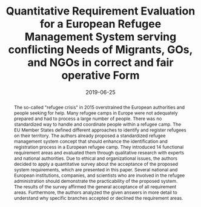 ---
abstract: The so-called "refugee crisis" in 2015 overstrained the European authorities
  and people seeking for help. Many refugee camps in Europe were not adequately prepared
  and had to process a large number of people. There was no standardized way to handle
  and coordinate people within a refugee camp. The EU Member States defined different
  approaches to identify and register refugees on their territory. The authors already
  proposed a standardized refugee management system concept that should enhance the
  identification and registration process in a European refugee camp. They introduced
  14 functional requirement areas and evaluated them through qualitative research
  with experts and national authorities. Due to ethical and organizational issues,
  the authors decided to apply a quantitative survey about the acceptance of the proposed
  system requirements, which are presented in this paper. Several national and European
  institutions, companies, and scientists who are involved in the refugee administration
  should demonstrate the practicability of the proposed system. The results of the
  survey affirmed the general acceptance of all requirement areas. Furthermore, the
  authors analyzed the given answers in more detail to understand why specific branches
  accepted or declined the requirement areas.
authors:
- René Lamber
- Karl Pinter
- Andreas Aigner
- Martin Reiterer
- Karin Kappel
- Thomas Grechenig
date: '2019-06-25'
featured: false
publication_types:
- '0'
publishDate: '2019-06-25'
title: Quantitative Requirement Evaluation for a European Refugee Management System
  serving conflicting Needs of Migrants, GOs, and NGOs in correct and fair operative
  Form
url_pdf: ''
---